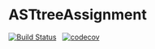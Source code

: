 # ASTtreeAssignment
[![Build Status](https://app.travis-ci.com/anderoid/ASTtreeAssignment.svg?branch=master)](https://app.travis-ci.com/anderoid/ASTtreeAssignment) &nbsp;
[![codecov](https://codecov.io/gh/suryaKurella/AVLtreeAssignment-master/branch/master/graph/badge.svg?token=LKH2YEB5VJ)](https://codecov.io/gh/suryaKurella/AVLtreeAssignment-master)